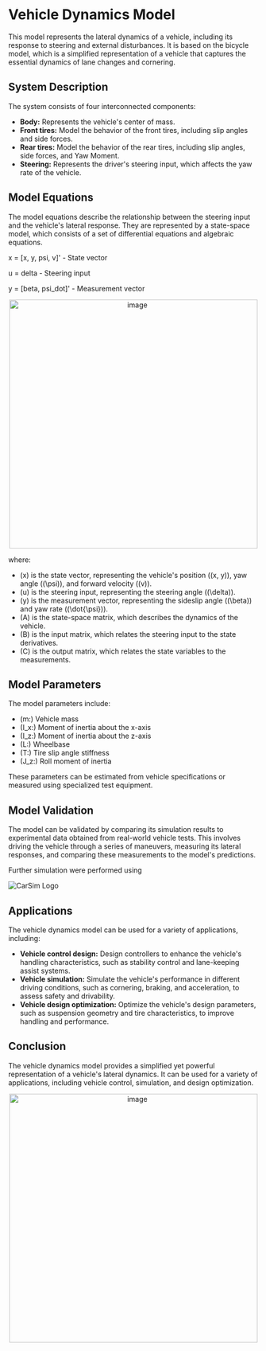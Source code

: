 # Vehicle Dynamics Model

This model represents the lateral dynamics of a vehicle, including its response to steering and external disturbances. It is based on the bicycle model, which is a simplified representation of a vehicle that captures the essential dynamics of lane changes and cornering.

## System Description

The system consists of four interconnected components:

- **Body:** Represents the vehicle's center of mass.
- **Front tires:** Model the behavior of the front tires, including slip angles and side forces.
- **Rear tires:** Model the behavior of the rear tires, including slip angles, side forces, and Yaw Moment.
- **Steering:** Represents the driver's steering input, which affects the yaw rate of the vehicle.

## Model Equations

The model equations describe the relationship between the steering input and the vehicle's lateral response. They are represented by a state-space model, which consists of a set of differential equations and algebraic equations.


x  = [x, y, psi, v]' - State vector <p></p>
u  = delta - Steering input <p></p>
y  = [beta, psi_dot]' - Measurement vector


<p align="center">
  <img width="500" height="500" alt="image" src="https://github.com/itsVinM/Vehicle_dynamics/assets/85823292/1883f2cb-f13a-4aa3-bb6d-7ad0436170d8">
</p>

where:

- \(x\) is the state vector, representing the vehicle's position (\(x, y\)), yaw angle (\(\psi\)), and forward velocity (\(v\)).
- \(u\) is the steering input, representing the steering angle (\(\delta\)).
- \(y\) is the measurement vector, representing the sideslip angle (\(\beta\)) and yaw rate (\(\dot{\psi}\)).
- \(A\) is the state-space matrix, which describes the dynamics of the vehicle.
- \(B\) is the input matrix, which relates the steering input to the state derivatives.
- \(C\) is the output matrix, which relates the state variables to the measurements.

## Model Parameters

The model parameters include:

- \(m:\) Vehicle mass
- \(I_x:\) Moment of inertia about the x-axis
- \(I_z:\) Moment of inertia about the z-axis
- \(L:\) Wheelbase
- \(T:\) Tire slip angle stiffness
- \(J_z:\) Roll moment of inertia

These parameters can be estimated from vehicle specifications or measured using specialized test equipment.

## Model Validation

The model can be validated by comparing its simulation results to experimental data obtained from real-world vehicle tests. This involves driving the vehicle through a series of maneuvers, measuring its lateral responses, and comparing these measurements to the model's predictions.

Further simulation were performed using <p></p> ![CarSim Logo](https://www.amet.it/wp-content/uploads/2020/06/carsim-logo-sw.png)



## Applications

The vehicle dynamics model can be used for a variety of applications, including:

- **Vehicle control design:** Design controllers to enhance the vehicle's handling characteristics, such as stability control and lane-keeping assist systems.
- **Vehicle simulation:** Simulate the vehicle's performance in different driving conditions, such as cornering, braking, and acceleration, to assess safety and drivability.
- **Vehicle design optimization:** Optimize the vehicle's design parameters, such as suspension geometry and tire characteristics, to improve handling and performance.

## Conclusion

The vehicle dynamics model provides a simplified yet powerful representation of a vehicle's lateral dynamics. It can be used for a variety of applications, including vehicle control, simulation, and design optimization.

<p align="center">
  <img width="500" height="500" alt="image" src="https://github.com/itsVinM/Basic_vehicle_dynamics/assets/85823292/44d2a12d-4342-4331-b55f-5db80d760fb1">
</p>
